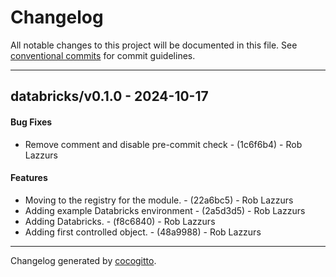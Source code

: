 # Changelog
All notable changes to this project will be documented in this file. See [conventional commits](https://www.conventionalcommits.org/) for commit guidelines.

- - -
## databricks/v0.1.0 - 2024-10-17
#### Bug Fixes
- Remove comment and disable pre-commit check - (1c6f6b4) - Rob Lazzurs
#### Features
- Moving to the registry for the module. - (22a6bc5) - Rob Lazzurs
- Adding example Databricks environment - (2a5d3d5) - Rob Lazzurs
- Adding Databricks. - (f8c6840) - Rob Lazzurs
- Adding first controlled object. - (48a9988) - Rob Lazzurs

- - -

Changelog generated by [cocogitto](https://github.com/cocogitto/cocogitto).
